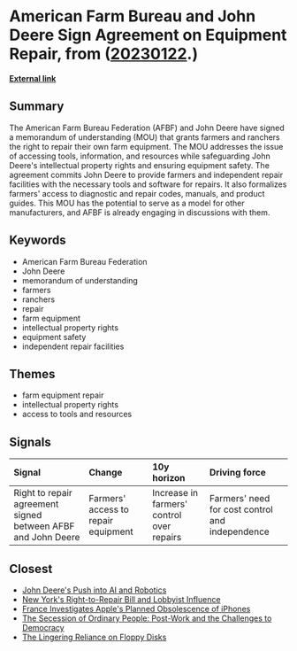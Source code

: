 # __American Farm Bureau and John Deere Sign Agreement on Equipment Repair__, from ([20230122](https://kghosh.substack.com/p/20230122).)

__[External link](https://www.fb.org/newsroom/afbf-signs-right-to-repair-memorandum-of-understanding-with-john-deere?utm_source=substack&utm_medium=email)__



## Summary

The American Farm Bureau Federation (AFBF) and John Deere have signed a memorandum of understanding (MOU) that grants farmers and ranchers the right to repair their own farm equipment. The MOU addresses the issue of accessing tools, information, and resources while safeguarding John Deere's intellectual property rights and ensuring equipment safety. The agreement commits John Deere to provide farmers and independent repair facilities with the necessary tools and software for repairs. It also formalizes farmers' access to diagnostic and repair codes, manuals, and product guides. This MOU has the potential to serve as a model for other manufacturers, and AFBF is already engaging in discussions with them.

## Keywords

* American Farm Bureau Federation
* John Deere
* memorandum of understanding
* farmers
* ranchers
* repair
* farm equipment
* intellectual property rights
* equipment safety
* independent repair facilities

## Themes

* farm equipment repair
* intellectual property rights
* access to tools and resources

## Signals

| Signal                                                       | Change                              | 10y horizon                               | Driving force                                   |
|:-------------------------------------------------------------|:------------------------------------|:------------------------------------------|:------------------------------------------------|
| Right to repair agreement signed between AFBF and John Deere | Farmers' access to repair equipment | Increase in farmers' control over repairs | Farmers' need for cost control and independence |

## Closest

* [John Deere's Push into AI and Robotics](e623b9d82816485d864a5faeb2f0d15b)
* [New York's Right-to-Repair Bill and Lobbyist Influence](c43f57be38bbfef16e25047b07cd9d5d)
* [France Investigates Apple's Planned Obsolescence of iPhones](e8e4a3bb6ffd1901ed8c146981e973d7)
* [The Secession of Ordinary People: Post-Work and the Challenges to Democracy](43aa6ac3d82bbc19f0d66d5b2bb37897)
* [The Lingering Reliance on Floppy Disks](8ecfaa32a5254d275d7eb2eec698c9d0)